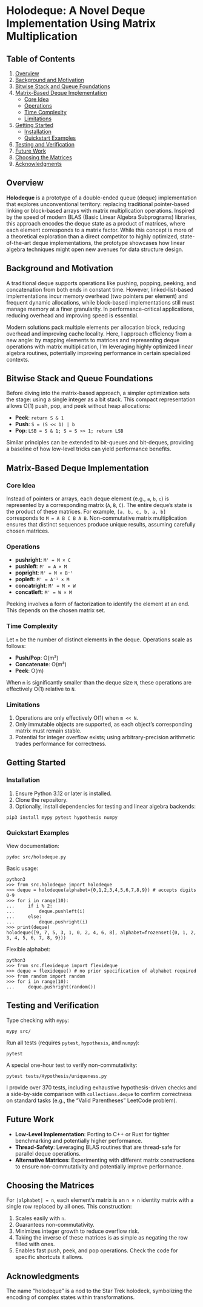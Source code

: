 # Holodeque: A Novel Deque Implementation Using Matrix Multiplication

## Table of Contents

1. [Overview](#overview)
2. [Background and Motivation](#background-and-motivation)
3. [Bitwise Stack and Queue Foundations](#bitwise-stack-and-queue-foundations)
4. [Matrix-Based Deque Implementation](#matrix-based-deque-implementation)
   - [Core Idea](#core-idea)
   - [Operations](#operations)
   - [Time Complexity](#time-complexity)
   - [Limitations](#limitations)
5. [Getting Started](#getting-started)
   - [Installation](#installation)
   - [Quickstart Examples](#quickstart-examples)
6. [Testing and Verification](#testing-and-verification)
7. [Future Work](#future-work)
8. [Choosing the Matrices](#choosing-the-matrices)
9. [Acknowledgments](#acknowledgments)

## Overview

**Holodeque** is a prototype of a double-ended queue (deque) implementation that explores unconventional territory: replacing traditional pointer-based linking or block-based arrays with matrix multiplication operations. Inspired by the speed of modern BLAS (Basic Linear Algebra Subprograms) libraries, this approach encodes the deque state as a product of matrices, where each element corresponds to a matrix factor. While this concept is more of a theoretical exploration than a direct competitor to highly optimized, state-of-the-art deque implementations, the prototype showcases how linear algebra techniques might open new avenues for data structure design.

## Background and Motivation

A traditional deque supports operations like pushing, popping, peeking, and concatenation from both ends in constant time. However, linked-list-based implementations incur memory overhead (two pointers per element) and frequent dynamic allocations, while block-based implementations still must manage memory at a finer granularity. In performance-critical applications, reducing overhead and improving speed is essential.

Modern solutions pack multiple elements per allocation block, reducing overhead and improving cache locality. Here, I approach efficiency from a new angle: by mapping elements to matrices and representing deque operations with matrix multiplication, I’m leveraging highly optimized linear algebra routines, potentially improving performance in certain specialized contexts.

## Bitwise Stack and Queue Foundations

Before diving into the matrix-based approach, a simpler optimization sets the stage: using a single integer as a bit stack. This compact representation allows O(1) push, pop, and peek without heap allocations:
- **Peek**: `return S & 1`
- **Push**: `S = (S << 1) | b`
- **Pop**: `LSB = S & 1; S = S >> 1; return LSB`

Similar principles can be extended to bit-queues and bit-deques, providing a baseline of how low-level tricks can yield performance benefits.

## Matrix-Based Deque Implementation

### Core Idea

Instead of pointers or arrays, each deque element (e.g., `a`, `b`, `c`) is represented by a corresponding matrix (`A`, `B`, `C`). The entire deque’s state is the product of these matrices. For example, `[a, b, c, b, a, b]` corresponds to `M = A B C B A B`. Non-commutative matrix multiplication ensures that distinct sequences produce unique results, assuming carefully chosen matrices.

### Operations

- **pushright**: `M' = M × C`
- **pushleft**: `M' = A × M`
- **popright**: `M' = M × B⁻¹`
- **popleft**: `M' = A⁻¹ × M`
- **concatright**: `M' = M × W`
- **concatleft**: `M' = W × M`

Peeking involves a form of factorization to identify the element at an end. This depends on the chosen matrix set.

### Time Complexity

Let `m` be the number of distinct elements in the deque. Operations scale as follows:
- **Push/Pop**: O(m²)
- **Concatenate**: O(m³)
- **Peek**: O(m)

When `m` is significantly smaller than the deque size `N`, these operations are effectively O(1) relative to `N`.

### Limitations

1. Operations are only effectively O(1) when `m << N`.
2. Only immutable objects are supported, as each object’s corresponding matrix must remain stable.
3. Potential for integer overflow exists; using arbitrary-precision arithmetic trades performance for correctness.

## Getting Started

### Installation

1. Ensure Python 3.12 or later is installed.
2. Clone the repository.
3. Optionally, install dependencies for testing and linear algebra backends:

```
pip3 install mypy pytest hypothesis numpy
```

### Quickstart Examples

View documentation:

```
pydoc src/holodeque.py
```

Basic usage:

```
python3
>>> from src.holodeque import holodeque
>>> deque = holodeque(alphabet={0,1,2,3,4,5,6,7,8,9}) # accepts digits 0-9
>>> for i in range(10):
...     if i % 2:
...         deque.pushleft(i)
...     else:
...         deque.pushright(i)
>>> print(deque)
holodeque([9, 7, 5, 3, 1, 0, 2, 4, 6, 8], alphabet=frozenset({0, 1, 2, 3, 4, 5, 6, 7, 8, 9}))
```

Flexible alphabet:

```
python3
>>> from src.flexideque import flexideque
>>> deque = flexideque() # no prior specification of alphabet required
>>> from random import random
>>> for i in range(10):
...     deque.pushright(random())
```

## Testing and Verification

Type checking with `mypy`:

```
mypy src/
```

Run all tests (requires `pytest`, `hypothesis`, and `numpy`):

```
pytest
```

A special one-hour test to verify non-commutativity:

```
pytest tests/Hypothesis/uniqueness.py
```

I provide over 370 tests, including exhaustive hypothesis-driven checks and a side-by-side comparison with `collections.deque` to confirm correctness on standard tasks (e.g., the “Valid Parentheses” LeetCode problem).

## Future Work

- **Low-Level Implementation**: Porting to C++ or Rust for tighter benchmarking and potentially higher performance.
- **Thread-Safety**: Leveraging BLAS routines that are thread-safe for parallel deque operations.
- **Alternative Matrices**: Experimenting with different matrix constructions to ensure non-commutativity and potentially improve performance.

## Choosing the Matrices

For `|alphabet| = n`, each element’s matrix is an `n × n` identity matrix with a single row replaced by all ones. This construction:

1. Scales easily with `n`.
2. Guarantees non-commutativity.
3. Minimizes integer growth to reduce overflow risk.
4. Taking the inverse of these matrices is as simple as negating the row filled with ones.
5. Enables fast push, peek, and pop operations. Check the code for specific shortcuts it allows.


## Acknowledgments

The name “holodeque” is a nod to the Star Trek holodeck, symbolizing the encoding of complex states within transformations.